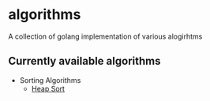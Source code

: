 # algorithms
A collection of golang implementation of various alogirhtms

## Currently available algorithms
* Sorting Algorithms
  * [Heap Sort](https://github.com/melvinodsa/algorithms/tree/master/sort/heap)
